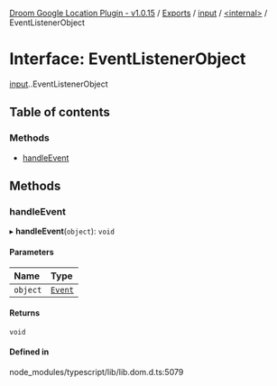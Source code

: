 [Droom Google Location Plugin - v1.0.15](../README.md) / [Exports](../modules.md) / [input](../modules/input.md) / [<internal\>](../modules/input._internal_.md) / EventListenerObject

# Interface: EventListenerObject

[input](../modules/input.md).[<internal>](../modules/input._internal_.md).EventListenerObject

## Table of contents

### Methods

- [handleEvent](input._internal_.EventListenerObject.md#handleevent)

## Methods

### handleEvent

▸ **handleEvent**(`object`): `void`

#### Parameters

| Name | Type |
| :------ | :------ |
| `object` | [`Event`](../modules/input._internal_.md#event) |

#### Returns

`void`

#### Defined in

node_modules/typescript/lib/lib.dom.d.ts:5079

